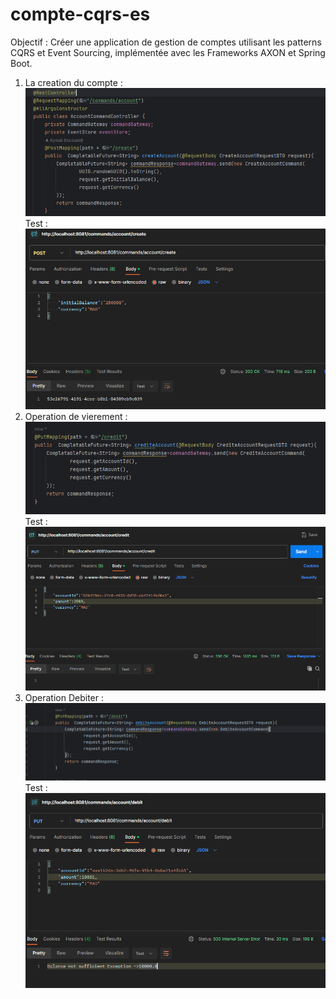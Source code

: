 # compte-cqrs-es
Objectif : Créer une application de gestion de comptes utilisant les patterns CQRS et Event Sourcing, 
implémentée avec les Frameworks AXON et Spring Boot.

1. La creation du compte : 
![img.png](img.png)
Test :
![img_1.png](img_1.png)
2. Operation de vierement :
![img_2.png](img_2.png)
Test :
![img_3.png](img_3.png)
3. Operation Debiter : 
![img_5.png](img_5.png)
Test : 
![img_4.png](img_4.png)

